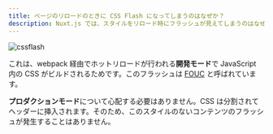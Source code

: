```yaml
---
title: ページのリロードのときに CSS Flash になってしまうのはなぜか？
description: Nuxt.js では、スタイルをリロード時にフラッシュが見えてしまうのはなぜか？
---
```


![cssflash](/flash_css.gif)

これは、webpack 経由でホットリロードが行われる**開発モード**で JavaScript 内の CSS がビルドされるためです。このフラッシュは [FOUC](https://en.wikipedia.org/wiki/Flash_of_unstyled_content) と呼ばれています。

**プロダクションモード**について心配する必要はありません。CSS は分割されてヘッダーに挿入されます。そのため、このスタイルのないコンテンツのフラッシュが発生することはありません。
